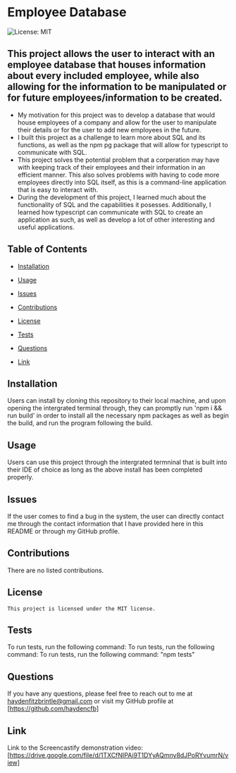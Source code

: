 
  # Employee Database
  ![License: MIT](https://img.shields.io/badge/License-MIT-yellow.svg)

  ## This project allows the user to interact with an employee database that houses information about every included employee, while also allowing for the information to be manipulated or for future employees/information to be created.

  - My motivation for this project was to develop a database that would house employees of a company and allow for the user to manipulate their details or for the user to add new employees in the future.
  - I built this project as a challenge to learn more about SQL and its functions, as well as the npm pg package that will allow for typescript to communicate with SQL. 
  - This project solves the potential problem that a corperation may have with keeping track of their employees and their information in an efficient manner. This also solves problems with having to code more employees directly into SQL itself, as this is a command-line application that is easy to interact with.
  - During the development of this project, I learned much about the functionality of SQL and the capabilities it posesses. Additionally, I learned how typescript can communicate with SQL to create an application as such, as well as develop a lot of other interesting and useful applications.

  ## Table of Contents
  - [Installation](#installation)
  - [Usage](#usage)
  - [Issues](#issues)
  - [Contributions](#contributions)
  
 - [License](#license)
  - [Tests](#tests)
  - [Questions](#questions)
  - [Link](#link)

  ## Installation
  Users can install by cloning this repository to their local machine, and upon opening the intergrated terminal through, they can promptly run 'npm i && run build' in order to install all the necessary npm packages as well as begin the build, and run the program following the build.

  ## Usage
  Users can use this project through the intergrated termninal that is built into their IDE of choice as long as the above install has been completed properly.

  ## Issues
  If the user comes to find a bug in the system, the user can directly contact me through the contact information that I have provided here in this README or through my GitHub profile.

  ## Contributions
  There are no listed contributions.

  ## License
    This project is licensed under the MIT license.

  ## Tests
  To run tests, run the following command: To run tests, run the following command: To run tests, run the following command: "npm tests"

  ## Questions
  If you have any questions, please feel free to reach out to me at haydenfitzbrintle@gmail.com or visit my GitHub profile at [https://github.com/haydencfb]

  ## Link
  Link to the Screencastify demonstration video: [https://drive.google.com/file/d/1TXCfNIPAi9T1DYyAQmny8dJPoRYvumrN/view]
